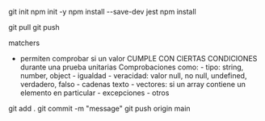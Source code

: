 git init 
npm init -y 
npm install --save-dev jest
npm install 

git pull 
git push 

matchers 
- permiten comprobar si un valor CUMPLE CON CIERTAS CONDICIONES durante una prueba unitarias
    Comprobaciones como:
        - tipo: string, number, object
        - igualdad 
        - veracidad: valor null, no null, undefined, verdadero, falso 
        - cadenas texto 
        - vectores: si un array contiene un elemento en particular 
        - excepciones
        - otros

git add . 
git commit -m "message"
git push origin main
